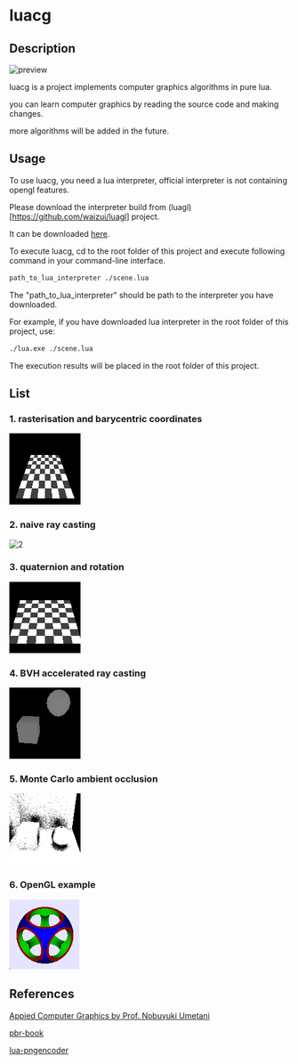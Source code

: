 # luacg


## Description

![preview](./preview.png)

luacg is a project implements computer graphics algorithms in pure lua.

you can learn computer graphics by reading the source code and making changes.

more algorithms will be added in the future.

## Usage

To use luacg, you need a lua interpreter, official interpreter is not containing opengl features.

Please download the interpreter build from (luagl)[https://github.com/waizui/luagl] project.

It can be downloaded [here](https://github.com/waizui/luagl/releases).

To execute luacg, cd to the root folder of this project and execute following command in your command-line interface. 

```bash
path_to_lua_interpreter ./scene.lua
```
The "path_to_lua_interpreter" should be path to the interpreter you have downloaded.

For example, if you have downloaded lua interpreter in the root folder of this project, use:

```bash
./lua.exe ./scene.lua
```

The execution results will be placed in the root folder of this project.

## List

### 1. rasterisation and  barycentric coordinates

![1](./pic/rasterize_preview.png)


### 2. naive ray casting

![2](./pic/raycast_preview.png)

### 3. quaternion and rotation

![3](./pic/rotation_preview.png)


### 4. BVH accelerated ray casting

![4](./pic/raycast_bvh.png)


### 5. Monte Carlo ambient occlusion

![5](./pic/ao.png)

### 6. OpenGL example

![6](./pic/opengl_example.png)

## References

[Appied Computer Graphics by Prof. Nobuyuki Umetani](https://github.com/ACG-2024S/acg)

[pbr-book](https://pbr-book.org/4ed/contents)

[lua-pngencoder](https://github.com/wyozi/lua-pngencoder)
